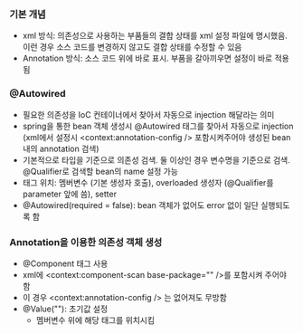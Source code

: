 ### 기본 개념
- xml 방식: 의존성으로 사용하는 부품들의 결합 상태를 xml 설정 파일에 명시했음. 이런 경우 소스 코드를 변경하지 않고도 결합 상태를 수정할 수 있음
- Annotation 방식: 소스 코드 위에 바로 표시. 부품을 갈아끼우면 설정이 바로 적용됨 

### @Autowired
- 필요한 의존성을 IoC 컨테이너에서 찾아서 자동으로 injection 해달라는 의미
- spring을 통한 bean 객체 생성시 @Autowired 태그를 찾아서 자동으로 injection  
  (xml에서 설정시 <context:annotation-config /> 포함시켜주어야 생성된 bean 내의 annotation 검색)
- 기본적으로 타입을 기준으로 의존성 검색. 둘 이상인 경우 변수명을 기준으로 검색. @Qualifier로 검색할 bean의 name 설정 가능
- 태그 위치: 멤버변수 (기본 생성자 호출), overloaded 생성자 (@Qualifier를 parameter 앞에 씀), setter
- @Autowired(required = false): bean 객체가 없어도 error 없이 일단 실행되도록 함

### Annotation을 이용한 의존성 객체 생성
- @Component 태그 사용
- xml에 <context:component-scan base-package="" />를 포함시켜 주어야 함
- 이 경우 <context:annotation-config /> 는 없어져도 무방함
- @Value(""): 초기값 설정
  - 멤버변수 위에 해당 태그를 위치시킴
